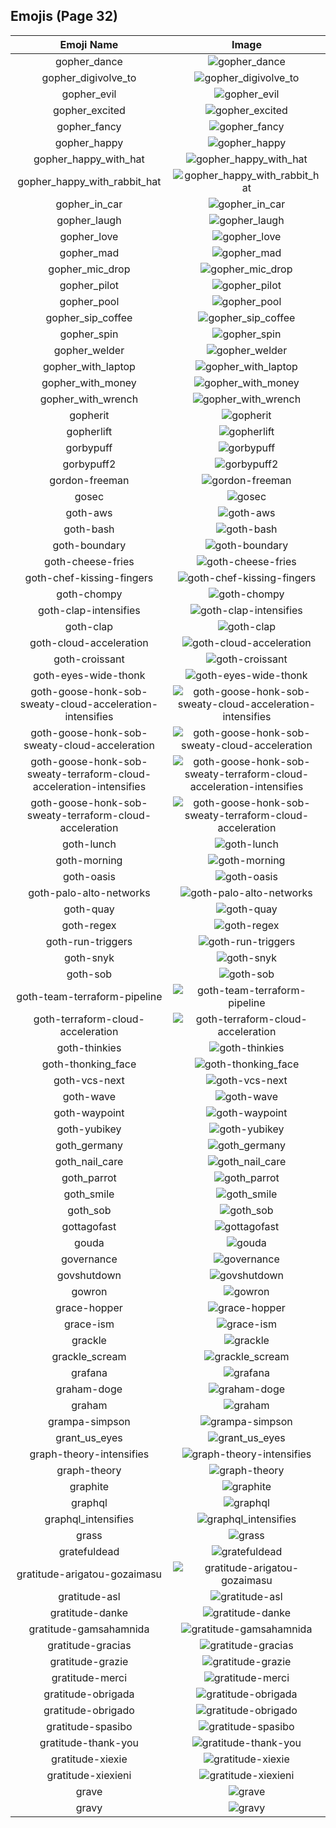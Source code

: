 
  ## Emojis (Page 32)
  |Emoji Name|Image|
  | :-: | :-: |
  |gopher_dance| ![gopher_dance](/output/gopher_dance.gif)|
  |gopher_digivolve_to| ![gopher_digivolve_to](/output/gopher_digivolve_to.png)|
  |gopher_evil| ![gopher_evil](/output/gopher_evil.png)|
  |gopher_excited| ![gopher_excited](/output/gopher_excited.png)|
  |gopher_fancy| ![gopher_fancy](/output/gopher_fancy.png)|
  |gopher_happy| ![gopher_happy](/output/gopher_happy.png)|
  |gopher_happy_with_hat| ![gopher_happy_with_hat](/output/gopher_happy_with_hat.png)|
  |gopher_happy_with_rabbit_hat| ![gopher_happy_with_rabbit_hat](/output/gopher_happy_with_rabbit_hat.png)|
  |gopher_in_car| ![gopher_in_car](/output/gopher_in_car.png)|
  |gopher_laugh| ![gopher_laugh](/output/gopher_laugh.png)|
  |gopher_love| ![gopher_love](/output/gopher_love.png)|
  |gopher_mad| ![gopher_mad](/output/gopher_mad.png)|
  |gopher_mic_drop| ![gopher_mic_drop](/output/gopher_mic_drop.png)|
  |gopher_pilot| ![gopher_pilot](/output/gopher_pilot.png)|
  |gopher_pool| ![gopher_pool](/output/gopher_pool.png)|
  |gopher_sip_coffee| ![gopher_sip_coffee](/output/gopher_sip_coffee.png)|
  |gopher_spin| ![gopher_spin](/output/gopher_spin.gif)|
  |gopher_welder| ![gopher_welder](/output/gopher_welder.png)|
  |gopher_with_laptop| ![gopher_with_laptop](/output/gopher_with_laptop.png)|
  |gopher_with_money| ![gopher_with_money](/output/gopher_with_money.png)|
  |gopher_with_wrench| ![gopher_with_wrench](/output/gopher_with_wrench.png)|
  |gopherit| ![gopherit](/output/gopherit.gif)|
  |gopherlift| ![gopherlift](/output/gopherlift.gif)|
  |gorbypuff| ![gorbypuff](/output/gorbypuff.png)|
  |gorbypuff2| ![gorbypuff2](/output/gorbypuff2.png)|
  |gordon-freeman| ![gordon-freeman](/output/gordon-freeman.png)|
  |gosec| ![gosec](/output/gosec.png)|
  |goth-aws| ![goth-aws](/output/goth-aws.png)|
  |goth-bash| ![goth-bash](/output/goth-bash.png)|
  |goth-boundary| ![goth-boundary](/output/goth-boundary.png)|
  |goth-cheese-fries| ![goth-cheese-fries](/output/goth-cheese-fries.png)|
  |goth-chef-kissing-fingers| ![goth-chef-kissing-fingers](/output/goth-chef-kissing-fingers.png)|
  |goth-chompy| ![goth-chompy](/output/goth-chompy.gif)|
  |goth-clap-intensifies| ![goth-clap-intensifies](/output/goth-clap-intensifies.gif)|
  |goth-clap| ![goth-clap](/output/goth-clap.gif)|
  |goth-cloud-acceleration| ![goth-cloud-acceleration](/output/goth-cloud-acceleration.png)|
  |goth-croissant| ![goth-croissant](/output/goth-croissant.png)|
  |goth-eyes-wide-thonk| ![goth-eyes-wide-thonk](/output/goth-eyes-wide-thonk.png)|
  |goth-goose-honk-sob-sweaty-cloud-acceleration-intensifies| ![goth-goose-honk-sob-sweaty-cloud-acceleration-intensifies](/output/goth-goose-honk-sob-sweaty-cloud-acceleration-intensifies.gif)|
  |goth-goose-honk-sob-sweaty-cloud-acceleration| ![goth-goose-honk-sob-sweaty-cloud-acceleration](/output/goth-goose-honk-sob-sweaty-cloud-acceleration.png)|
  |goth-goose-honk-sob-sweaty-terraform-cloud-acceleration-intensifies| ![goth-goose-honk-sob-sweaty-terraform-cloud-acceleration-intensifies](/output/goth-goose-honk-sob-sweaty-terraform-cloud-acceleration-intensifies.gif)|
  |goth-goose-honk-sob-sweaty-terraform-cloud-acceleration| ![goth-goose-honk-sob-sweaty-terraform-cloud-acceleration](/output/goth-goose-honk-sob-sweaty-terraform-cloud-acceleration.png)|
  |goth-lunch| ![goth-lunch](/output/goth-lunch.png)|
  |goth-morning| ![goth-morning](/output/goth-morning.png)|
  |goth-oasis| ![goth-oasis](/output/goth-oasis.png)|
  |goth-palo-alto-networks| ![goth-palo-alto-networks](/output/goth-palo-alto-networks.png)|
  |goth-quay| ![goth-quay](/output/goth-quay.png)|
  |goth-regex| ![goth-regex](/output/goth-regex.png)|
  |goth-run-triggers| ![goth-run-triggers](/output/goth-run-triggers.png)|
  |goth-snyk| ![goth-snyk](/output/goth-snyk.png)|
  |goth-sob| ![goth-sob](/output/goth-sob.png)|
  |goth-team-terraform-pipeline| ![goth-team-terraform-pipeline](/output/goth-team-terraform-pipeline.png)|
  |goth-terraform-cloud-acceleration| ![goth-terraform-cloud-acceleration](/output/goth-terraform-cloud-acceleration.png)|
  |goth-thinkies| ![goth-thinkies](/output/goth-thinkies.png)|
  |goth-thonking_face| ![goth-thonking_face](/output/goth-thonking_face.png)|
  |goth-vcs-next| ![goth-vcs-next](/output/goth-vcs-next.png)|
  |goth-wave| ![goth-wave](/output/goth-wave.png)|
  |goth-waypoint| ![goth-waypoint](/output/goth-waypoint.png)|
  |goth-yubikey| ![goth-yubikey](/output/goth-yubikey.png)|
  |goth_germany| ![goth_germany](/output/goth_germany.png)|
  |goth_nail_care| ![goth_nail_care](/output/goth_nail_care.jpg)|
  |goth_parrot| ![goth_parrot](/output/goth_parrot.gif)|
  |goth_smile| ![goth_smile](/output/goth_smile.png)|
  |goth_sob| ![goth_sob](/output/goth_sob.jpg)|
  |gottagofast| ![gottagofast](/output/gottagofast.gif)|
  |gouda| ![gouda](/output/gouda.jpg)|
  |governance| ![governance](/output/governance.png)|
  |govshutdown| ![govshutdown](/output/govshutdown.png)|
  |gowron| ![gowron](/output/gowron.gif)|
  |grace-hopper| ![grace-hopper](/output/grace-hopper.png)|
  |grace-ism| ![grace-ism](/output/grace-ism.png)|
  |grackle| ![grackle](/output/grackle.png)|
  |grackle_scream| ![grackle_scream](/output/grackle_scream.png)|
  |grafana| ![grafana](/output/grafana.png)|
  |graham-doge| ![graham-doge](/output/graham-doge.png)|
  |graham| ![graham](/output/graham.gif)|
  |grampa-simpson| ![grampa-simpson](/output/grampa-simpson.png)|
  |grant_us_eyes| ![grant_us_eyes](/output/grant_us_eyes.png)|
  |graph-theory-intensifies| ![graph-theory-intensifies](/output/graph-theory-intensifies.gif)|
  |graph-theory| ![graph-theory](/output/graph-theory.png)|
  |graphite| ![graphite](/output/graphite.png)|
  |graphql| ![graphql](/output/graphql.png)|
  |graphql_intensifies| ![graphql_intensifies](/output/graphql_intensifies.gif)|
  |grass| ![grass](/output/grass.jpg)|
  |gratefuldead| ![gratefuldead](/output/gratefuldead.png)|
  |gratitude-arigatou-gozaimasu| ![gratitude-arigatou-gozaimasu](/output/gratitude-arigatou-gozaimasu.png)|
  |gratitude-asl| ![gratitude-asl](/output/gratitude-asl.gif)|
  |gratitude-danke| ![gratitude-danke](/output/gratitude-danke.png)|
  |gratitude-gamsahamnida| ![gratitude-gamsahamnida](/output/gratitude-gamsahamnida.png)|
  |gratitude-gracias| ![gratitude-gracias](/output/gratitude-gracias.png)|
  |gratitude-grazie| ![gratitude-grazie](/output/gratitude-grazie.png)|
  |gratitude-merci| ![gratitude-merci](/output/gratitude-merci.png)|
  |gratitude-obrigada| ![gratitude-obrigada](/output/gratitude-obrigada.png)|
  |gratitude-obrigado| ![gratitude-obrigado](/output/gratitude-obrigado.png)|
  |gratitude-spasibo| ![gratitude-spasibo](/output/gratitude-spasibo.png)|
  |gratitude-thank-you| ![gratitude-thank-you](/output/gratitude-thank-you.png)|
  |gratitude-xiexie| ![gratitude-xiexie](/output/gratitude-xiexie.png)|
  |gratitude-xiexieni| ![gratitude-xiexieni](/output/gratitude-xiexieni.png)|
  |grave| ![grave](/output/grave.png)|
  |gravy| ![gravy](/output/gravy.png)|
  